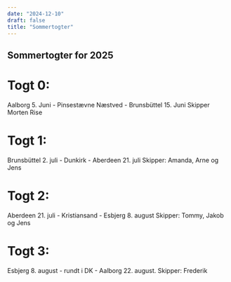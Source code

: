 ```yaml
---
date: "2024-12-10"
draft: false
title: "Sommertogter"    
---
```

## Sommertogter for 2025

# Togt 0:
Aalborg 5. Juni - Pinsestævne Næstved - Brunsbüttel 15. Juni
Skipper Morten Rise

# Togt 1:
Brunsbüttel 2. juli - Dunkirk - Aberdeen 21. juli 
Skipper: Amanda, Arne og Jens

# Togt 2:
Aberdeen 21. juli - Kristiansand - Esbjerg 8. august 
Skipper: Tommy, Jakob og Jens 

# Togt 3:
Esbjerg 8. august - rundt i DK - Aalborg 22. august. 
Skipper: Frederik 
